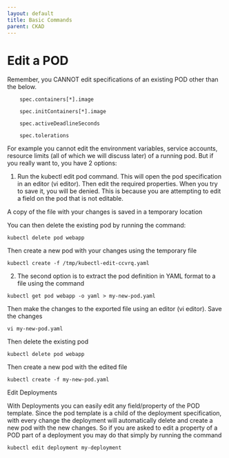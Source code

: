 ```yaml
---
layout: default
title: Basic Commands
parent: CKAD
---
```


# Edit a POD

Remember, you CANNOT edit specifications of an existing POD other than the below.
```
    spec.containers[*].image

    spec.initContainers[*].image

    spec.activeDeadlineSeconds

    spec.tolerations
```
For example you cannot edit the environment variables, service accounts, resource limits (all of which we will discuss later) of a running pod. But if you really want to, you have 2 options:

1. Run the kubectl edit pod <pod name> command.  This will open the pod specification in an editor (vi editor). Then edit the required properties. When you try to save it, you will be denied. This is because you are attempting to edit a field on the pod that is not editable. 

A copy of the file with your changes is saved in a temporary location 

You can then delete the existing pod by running the command:

```
kubectl delete pod webapp
```

Then create a new pod with your changes using the temporary file

```
kubectl create -f /tmp/kubectl-edit-ccvrq.yaml
```

2. The second option is to extract the pod definition in YAML format to a file using the command

```
kubectl get pod webapp -o yaml > my-new-pod.yaml
```

Then make the changes to the exported file using an editor (vi editor). Save the changes

```
vi my-new-pod.yaml
```

Then delete the existing pod

```
kubectl delete pod webapp
```

Then create a new pod with the edited file

```
kubectl create -f my-new-pod.yaml
```

Edit Deployments

With Deployments you can easily edit any field/property of the POD template. Since the pod template is a child of the deployment specification,  with every change the deployment will automatically delete and create a new pod with the new changes. So if you are asked to edit a property of a POD part of a deployment you may do that simply by running the command

```
kubectl edit deployment my-deployment 
```